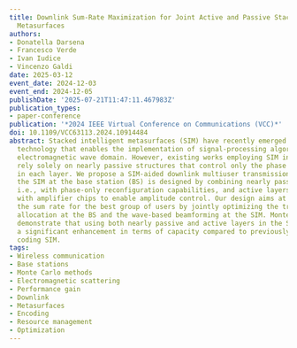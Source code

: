 ```yaml
---
title: Downlink Sum-Rate Maximization for Joint Active and Passive Stacked Intelligent
  Metasurfaces
authors:
- Donatella Darsena
- Francesco Verde
- Ivan Iudice
- Vincenzo Galdi
date: 2025-03-12
event_date: 2024-12-03
event_end: 2024-12-05
publishDate: '2025-07-21T11:47:11.467983Z'
publication_types:
- paper-conference
publication: '*2024 IEEE Virtual Conference on Communications (VCC)*'
doi: 10.1109/VCC63113.2024.10914484
abstract: Stacked intelligent metasurfaces (SIM) have recently emerged as a novel
  technology that enables the implementation of signal-processing algorithms in the
  electromagnetic wave domain. However, existing works employing SIM in wireless scenarios
  rely solely on nearly passive structures that control only the phase of the meta-atoms
  in each layer. We propose a SIM-aided downlink multiuser transmission scheme, where
  the SIM at the base station (BS) is designed by combining nearly passive layers,
  i.e., with phase-only reconfiguration capabilities, and active layers integrated
  with amplifier chips to enable amplitude control. Our design aims at maximizing
  the sum rate for the best group of users by jointly optimizing the transmit power
  allocation at the BS and the wave-based beamforming at the SIM. Monte Carlo simulations
  demonstrate that using both nearly passive and active layers in the SIM entails
  a significant enhancement in terms of capacity compared to previously reported phase-only
  coding SIM.
tags:
- Wireless communication
- Base stations
- Monte Carlo methods
- Electromagnetic scattering
- Performance gain
- Downlink
- Metasurfaces
- Encoding
- Resource management
- Optimization
---
```

